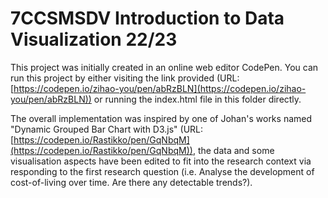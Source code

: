 # 7CCSMSDV Introduction to Data Visualization 22/23

This project was initially created in an online web editor CodePen. You can run this project by either visiting
the link provided (URL: [https://codepen.io/zihao-you/pen/abRzBLN](https://codepen.io/zihao-you/pen/abRzBLN)) or
running the index.html file in this folder directly.

The overall implementation was inspired by one of Johan's works named "Dynamic Grouped Bar Chart with D3.js"
(URL: [https://codepen.io/Rastikko/pen/GqNbqM](https://codepen.io/Rastikko/pen/GqNbqM)), the data
and some visualisation aspects have been edited to fit into the research context via responding to the first research
question (i.e. Analyse the development of cost-of-living over time. Are there any detectable trends?).
